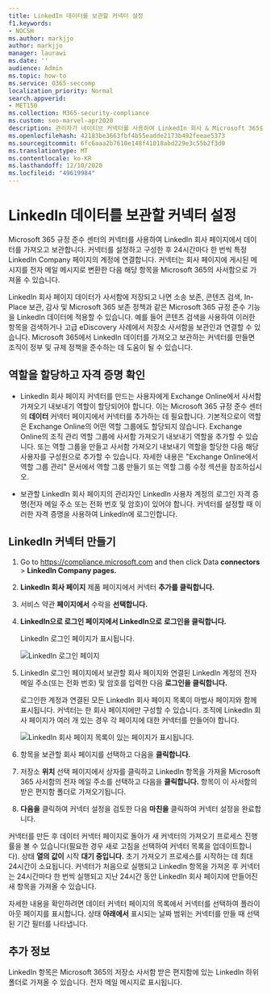 ```yaml
---
title: LinkedIn 데이터를 보관할 커넥터 설정
f1.keywords:
- NOCSH
ms.author: markjjo
author: markjjo
manager: laurawi
ms.date: ''
audience: Admin
ms.topic: how-to
ms.service: O365-seccomp
localization_priority: Normal
search.appverid:
- MET150
ms.collection: M365-security-compliance
ms.custom: seo-marvel-apr2020
description: 관리자가 네이티브 커넥터를 사용하여 LinkedIn 회사 & Microsoft 365로 데이터를 가져오는 데 사용할 수 있는 설정을 설정하는 방법에 대해 자세히 알아보십시오.
ms.openlocfilehash: 42183be3663fbf4b55eadde2173b492feeae5373
ms.sourcegitcommit: 6fc6aaa2b7610e148f41018abd229e3c55b2f3d0
ms.translationtype: MT
ms.contentlocale: ko-KR
ms.lasthandoff: 12/10/2020
ms.locfileid: "49619984"
---
```

# <a name="set-up-a-connector-to-archive-linkedin-data"></a>LinkedIn 데이터를 보관할 커넥터 설정

Microsoft 365 규정 준수 센터의 커넥터를 사용하여 LinkedIn 회사 페이지에서 데이터를 가져오고 보관합니다. 커넥터를 설정하고 구성한 후 24시간마다 한 번씩 특정 LinkedIn Company 페이지의 계정에 연결합니다. 커넥터는 회사 페이지에 게시된 메시지를 전자 메일 메시지로 변환한 다음 해당 항목을 Microsoft 365의 사서함으로 가져올 수 있습니다.

LinkedIn 회사 페이지 데이터가 사서함에 저장되고 나면 소송 보존, 콘텐츠 검색, In-Place 보관, 감사 및 Microsoft 365 보존 정책과 같은 Microsoft 365 규정 준수 기능을 LinkedIn 데이터에 적용할 수 있습니다. 예를 들어 콘텐츠 검색을 사용하여 이러한 항목을 검색하거나 고급 eDiscovery 사례에서 저장소 사서함을 보관인과 연결할 수 있습니다. Microsoft 365에서 LinkedIn 데이터를 가져오고 보관하는 커넥터를 만들면 조직이 정부 및 규제 정책을 준수하는 데 도움이 될 수 있습니다.

## <a name="assign-roles-and-verify-credentials"></a>역할을 할당하고 자격 증명 확인

- LinkedIn 회사 페이지 커넥터를 만드는 사용자에게 Exchange Online에서 사서함 가져오기 내보내기 역할이 할당되어야 합니다. 이는 Microsoft 365 규정 준수 센터의 **데이터** 커넥터 페이지에서 커넥터를 추가하는 데 필요합니다. 기본적으로이 역할은 Exchange Online의 어떤 역할 그룹에도 할당되지 않습니다. Exchange Online의 조직 관리 역할 그룹에 사서함 가져오기 내보내기 역할을 추가할 수 있습니다. 또는 역할 그룹을 만들고 사서함 가져오기 내보내기 역할을 할당한 다음 해당 사용자를 구성원으로 추가할 수 있습니다. 자세한 내용은 "Exchange [](https://docs.microsoft.com/Exchange/permissions-exo/role-groups#create-role-groups) Online에서 [](https://docs.microsoft.com/Exchange/permissions-exo/role-groups#modify-role-groups) 역할 그룹 관리" 문서에서 역할 그룹 만들기 또는 역할 그룹 수정 섹션을 참조하십시오.

- 보관할 LinkedIn 회사 페이지의 관리자인 LinkedIn 사용자 계정의 로그인 자격 증명(전자 메일 주소 또는 전화 번호 및 암호)이 있어야 합니다. 커넥터를 설정할 때 이러한 자격 증명을 사용하여 LinkedIn에 로그인합니다.

## <a name="create-a-linkedin-connector"></a>LinkedIn 커넥터 만들기

1. Go to <https://compliance.microsoft.com> and then click Data **connectors**  >  **LinkedIn Company pages.**

2. **LinkedIn 회사 페이지** 제품 페이지에서 커넥터 **추가를 클릭합니다.**

3. 서비스 약관 **페이지에서** 수락을 **선택합니다.**

4. **LinkedIn으로 로그인 페이지에서 LinkedIn으로** **로그인을 클릭합니다.**

   LinkedIn 로그인 페이지가 표시됩니다.

   ![LinkedIn 로그인 페이지](../media/LinkedInSigninPage.png)

5. LinkedIn 로그인 페이지에서 보관할 회사 페이지와 연결된 LinkedIn 계정의 전자 메일 주소(또는 전화 번호) 및 암호를 입력한 다음 **로그인을 클릭합니다.**

   로그인한 계정과 연결된 모든 LinkedIn 회사 페이지 목록이 마법사 페이지와 함께 표시됩니다. 커넥터는 한 회사 페이지에만 구성할 수 있습니다. 조직에 LinkedIn 회사 페이지가 여러 개 있는 경우 각 페이지에 대한 커넥터를 만들어야 합니다.

   ![LinkedIn 회사 페이지 목록이 있는 페이지가 표시됩니다.](../media/LinkedInSelectCompanyPage.png)

6. 항목을 보관할 회사 페이지를 선택하고 다음을 **클릭합니다.**

7. 저장소 **위치** 선택 페이지에서 상자를 클릭하고 LinkedIn 항목을 가져올 Microsoft 365 사서함의 전자 메일 주소를 선택하고 다음을 **클릭합니다.** 항목이 이 사서함의 받은 편지함 폴더로 가져오기됩니다.

8. **다음을** 클릭하여 커넥터 설정을 검토한 다음 **마친을** 클릭하여 커넥터 설정을 완료합니다.

커넥터를 만든 후 데이터 커넥터 페이지로 돌아가 새 커넥터의 가져오기 프로세스 진행률을  볼 수 있습니다(필요한 경우 새로 고침을 선택하여 커넥터 목록을 업데이트합니다).  상태 **열의 값이** 시작 **대기 중입니다.** 초기 가져오기 프로세스를 시작하는 데 최대 24시간이 소요됩니다. 커넥터가 처음으로 실행되고 LinkedIn 항목을 가져온 후 커넥터는 24시간마다 한 번씩 실행되고 지난 24시간 동안 LinkedIn 회사 페이지에 만들어진 새 항목을 가져올 수 있습니다.

자세한 내용을 확인하려면 데이터 커넥터 페이지의 목록에서 커넥터를 선택하여 플라이아웃 페이지를 표시합니다.  상태 **아래에서** 표시되는 날짜 범위는 커넥터를 만들 때 선택된 기간 필터를 나타냅니다.

## <a name="more-information"></a>추가 정보

LinkedIn 항목은 Microsoft 365의 저장소 사서함 받은 편지함에 있는 LinkedIn 하위폴더로 가져올 수 있습니다. 전자 메일 메시지로 표시됩니다.
